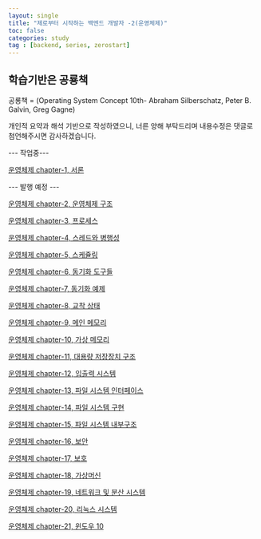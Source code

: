 ```yaml
---
layout: single
title: "제로부터 시작하는 백엔드 개발자 -2(운영체제)"
toc: false
categories: study
tag : [backend, series, zerostart]
---
```


## 학습기반은 공룡책

공룡책 =  (Operating System Concept 10th- Abraham Silberschatz, Peter B. Galvin, Greg Gagne)

개인적 요약과 해석 기반으로 작성하였으니, 너른 양해 부탁드리며 내용수정은 댓글로 첨언해주시면 감사하겠습니다. 

--- 작업중---

[운영체제 chapter-1, 서론](https://gangfunction.github.io/study/nineth2op1/)

--- 발행 예정 ---

[운영체제 chapter-2, 운영체제 구조](https://gangfunction.github.io/study/nineth2op2/)

[운영체제 chapter-3, 프로세스](https://gangfunction.github.io/study/nineth2op3/)

[운영체제 chapter-4, 스레드와 병행성](https://gangfunction.github.io/study/nineth2op4/)

[운영체제 chapter-5, 스케쥴링](https://gangfunction.github.io/study/nineth2op5/)

[운영체제 chapter-6, 동기화 도구들](https://gangfunction.github.io/study/nineth2op6/)

[운영체제 chapter-7, 동기화 예제](https://gangfunction.github.io/study/nineth2op7/)

[운영체제 chapter-8, 교착 상태](https://gangfunction.github.io/study/nineth2op8/)

[운영체제 chapter-9, 메인 메모리](https://gangfunction.github.io/study/nineth2op9/)

[운영체제 chapter-10, 가상 메모리](https://gangfunction.github.io/study/nineth2op10/)

[운영체제 chapter-11, 대용량 저장장치 구조](https://gangfunction.github.io/study/nineth2op11/)

[운영체제 chapter-12, 입출력 시스템](https://gangfunction.github.io/study/nineth2op12/)

[운영체제 chapter-13, 파일 시스템 인터페이스](https://gangfunction.github.io/study/nineth2op13/)

[운영체제 chapter-14, 파일 시스템 구현](https://gangfunction.github.io/study/nineth2op14/)

[운영체제 chapter-15, 파일 시스템 내부구조](https://gangfunction.github.io/study/nineth2op15)

[운영체제 chapter-16, 보안](https://gangfunction.github.io/study/nineth2op16/)

[운영체제 chapter-17, 보호](https://gangfunction.github.io/study/nineth2op17/)

[운영체제 chapter-18, 가상머신](https://gangfunction.github.io/study/nineth2op18/)

[운영체제 chapter-19, 네트워크 및 분산 시스템](https://gangfunction.github.io/study/nineth2op19/)

[운영체제 chapter-20, 리눅스 시스템](https://gangfunction.github.io/study/nineth2op20/)

[운영체제 chapter-21, 윈도우 10](https://gangfunction.github.io/study/nineth2op21/)

